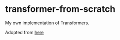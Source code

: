 # transformer-from-scratch

My own implementation of Transformers.

Adopted from [here](https://youtu.be/U0s0f995w14)
